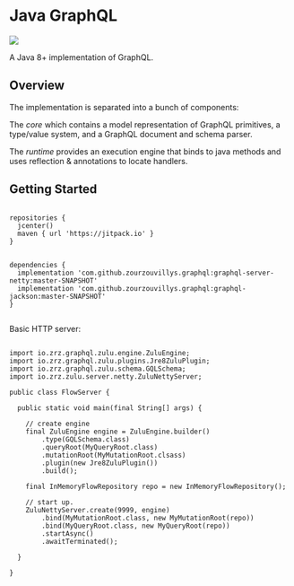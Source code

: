 # Java GraphQL

[![](https://jitpack.io/v/zourzouvillys/graphql.svg)](https://jitpack.io/#zourzouvillys/graphql)


A Java 8+ implementation of GraphQL.

## Overview

The implementation is separated into a bunch of components:

The *core* which contains a model representation of GraphQL primitives, a type/value system, and a GraphQL document and schema parser. 

The *runtime* provides an execution engine that binds to java methods and uses reflection & annotations to locate handlers. 

## Getting Started

```

repositories {
  jcenter()
  maven { url 'https://jitpack.io' }
}


dependencies {
  implementation 'com.github.zourzouvillys.graphql:graphql-server-netty:master-SNAPSHOT'
  implementation 'com.github.zourzouvillys.graphql:graphql-jackson:master-SNAPSHOT'
}
  
```

Basic HTTP server:


```

import io.zrz.graphql.zulu.engine.ZuluEngine;
import io.zrz.graphql.zulu.plugins.Jre8ZuluPlugin;
import io.zrz.graphql.zulu.schema.GQLSchema;
import io.zrz.zulu.server.netty.ZuluNettyServer;

public class FlowServer {

  public static void main(final String[] args) {

    // create engine
    final ZuluEngine engine = ZuluEngine.builder()
        .type(GQLSchema.class)
        .queryRoot(MyQueryRoot.class)
        .mutationRoot(MyMutationRoot.clsass)
        .plugin(new Jre8ZuluPlugin())
        .build();

    final InMemoryFlowRepository repo = new InMemoryFlowRepository();

    // start up.
    ZuluNettyServer.create(9999, engine)
        .bind(MyMutationRoot.class, new MyMutationRoot(repo))
        .bind(MyQueryRoot.class, new MyQueryRoot(repo))
        .startAsync()
        .awaitTerminated();

  }

}
```

